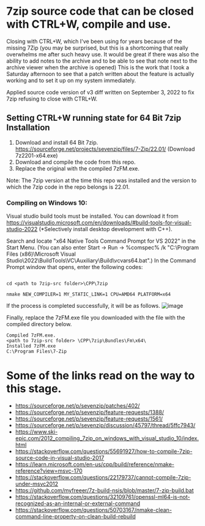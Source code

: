 # 7zip source code that can be closed with CTRL+W, compile and use.
Closing with CTRL+W, which I've been using for years because of the missing 7Zip (you may be surprised, but this is a shortcoming that really overwhelms me after such heavy use. It would be great if there was also the ability to add notes to the archive and to be able to see that note next to the archive viewer when the archive is opened) This is the work that I took a Saturday afternoon to see that a patch written about the feature is actually working and to set it up on my system immediately.

Applied source code version of v3 diff written on September 3, 2022 to fix 7zip refusing to close with CTRL+W.


## Setting CTRL+W running state for 64 Bit 7zip Installation

1. Download and install 64 Bit 7zip. https://sourceforge.net/projects/sevenzip/files/7-Zip/22.01/ (Download 7z2201-x64.exe)
2. Download and compile the code from this repo.
3. Replace the original with the compiled 7zFM.exe.


Note: The 7zip version at the time this repo was installed and the version to which the 7zip code in the repo belongs is 22.01.

### Compiling on Windows 10:
Visual studio build tools must be installed. You can download it from https://visualstudio.microsoft.com/en/downloads/#build-tools-for-visual-studio-2022 (*Selectively install desktop development with C++).

Search and locate "x64 Native Tools Command Prompt for VS 2022" in the Start Menu. (You can also enter Start -> Run -> %comspec% /k "C:\Program Files (x86)\Microsoft Visual Studio\2022\BuildTools\VC\Auxiliary\Build\vcvars64.bat".)
In the Command Prompt window that opens, enter the following codes:

```

cd <path to 7zip-src folder>\CPP\7zip

nmake NEW_COMPILER=1 MY_STATIC_LINK=1 CPU=AMD64 PLATFORM=x64

```
If the process is completed successfully, it will be as follows.
![image](https://user-images.githubusercontent.com/5601326/190855972-b7ea4998-bf65-49f1-935c-c19204db4f09.png)

Finally, replace the 7zFM.exe file you downloaded with the file with the compiled directory below.

```
Compiled 7zFM.exe.
<path to 7zip-src folder> \CPP\7zip\Bundles\Fm\x64\
Installed 7zFM.exe
C:\Program Files\7-Zip
```


# Some of the links read on the way to this stage.
- https://sourceforge.net/p/sevenzip/patches/402/
- https://sourceforge.net/p/sevenzip/feature-requests/1388/
- https://sourceforge.net/p/sevenzip/feature-requests/1561/
- https://sourceforge.net/p/sevenzip/discussion/45797/thread/5ffc7943/
- https://www.ski-epic.com/2012_compiling_7zip_on_windows_with_visual_studio_10/index.html
- https://stackoverflow.com/questions/55691927/how-to-compile-7zip-source-code-in-visual-studio-2017
- https://learn.microsoft.com/en-us/cpp/build/reference/nmake-reference?view=msvc-170
- https://stackoverflow.com/questions/22179737/cannot-compile-7zip-under-msvc2012
- https://github.com/myfreeer/7z-build-nsis/blob/master/7-zip-build.bat
- https://stackoverflow.com/questions/32109761/openssl-ml64-is-not-recognized-as-an-internal-or-external-command
- https://stackoverflow.com/questions/50703167/nmake-clean-command-line-property-on-clean-build-rebuild

